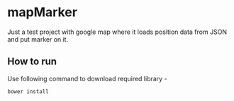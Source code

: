 # mapMarker
Just a test project with google map where it loads position data from JSON and put marker on it.

How to run
------
Use following command to download required library - 
    
    bower install
